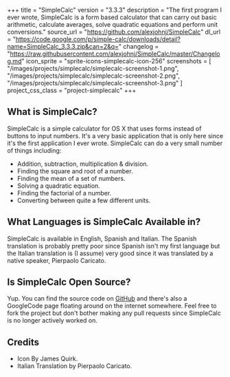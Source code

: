 +++
title = "SimpleCalc"
version = "3.3.3"
description = "The first program I ever wrote, SimpleCalc is a form based calculator that can carry out basic arithmetic, calculate averages, solve quadratic equations and perform unit conversions."
source_url = "https://github.com/alexjohnj/SimpleCalc"
dl_url = "https://code.google.com/p/simple-calc/downloads/detail?name=SimpleCalc_3.3.3.zip&can=2&q="
changelog = "https://raw.githubusercontent.com/alexjohnj/SimpleCalc/master/Changelog.md"
icon_sprite = "sprite-icons-simplecalc-icon-256"
screenshots = [
	"/images/projects/simplecalc/simplecalc-screenshot-1.png",
	"/images/projects/simplecalc/simplecalc-screenshot-2.png",
	"/images/projects/simplecalc/simplecalc-screenshot-3.png"
]
project_css_class = "project-simplecalc"
+++

## What is SimpleCalc?

SimpleCalc is a simple calculator for OS X that uses forms instead of buttons to input numbers. It's a very basic application that is only here since it's the first application I ever wrote. SimpleCalc can do a very small number of things including:

- Addition, subtraction, multiplication & division.
- Finding the square and root of a number. 
- Finding the mean of a set of numbers.
- Solving a quadratic equation.
- Finding the factorial of a number.
- Converting between quite a few different units.

## What Languages is SimpleCalc Available in?

SimpleCalc is available in English, Spanish and Italian. The Spanish translation is probably pretty poor since Spanish isn't my first language but the Italian translation is (I assume) very good since it was translated by a native speaker, Pierpaolo Caricato. 

## Is SimpleCalc Open Source?

Yup. You can find the source code on [GitHub][simplecalc-github] and there's also a GoogleCode page floating around on the internet somewhere. Feel free to fork the project but don't bother making any pull requests since SimpleCalc is no longer actively worked on. 

## Credits

- Icon By James Quirk.
- Italian Translation by Pierpaolo Caricato.

[simplecalc-github]: https://github.com/alexjohnj/SimpleCalc